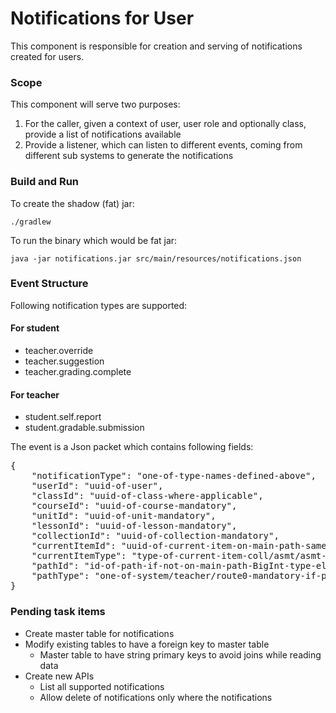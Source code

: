 # Notifications for User 

This component is responsible for creation and serving of notifications created for users. 

### Scope

This component will serve two purposes:
1. For the caller, given a context of user, user role and optionally class, provide a list of notifications available
2. Provide a listener, which can listen to different events, coming from different sub systems to generate the 
notifications
 
### Build and Run

To create the shadow (fat) jar:

    ./gradlew

To run the binary which would be fat jar:

    java -jar notifications.jar src/main/resources/notifications.json

### Event Structure
Following notification types are supported:

#### For student
- teacher.override
- teacher.suggestion
- teacher.grading.complete

#### For teacher
- student.self.report
- student.gradable.submission

The event is a Json packet which contains following fields:


<pre>
{
    "notificationType": "one-of-type-names-defined-above",
    "userId": "uuid-of-user",
    "classId": "uuid-of-class-where-applicable",
    "courseId": "uuid-of-course-mandatory",
    "unitId": "uuid-of-unit-mandatory",
    "lessonId": "uuid-of-lesson-mandatory",
    "collectionId": "uuid-of-collection-mandatory",
    "currentItemId": "uuid-of-current-item-on-main-path-same-as-collection",
    "currentItemType": "type-of-current-item-coll/asmt/asmt-ext/coll-ext",
    "pathId": "id-of-path-if-not-on-main-path-BigInt-type-else-null",
    "pathType": "one-of-system/teacher/route0-mandatory-if-pathid-is-present"
}
</pre>

### Pending task items
- Create master table for notifications
- Modify existing tables to have a foreign key to master table
    - Master table to have string primary keys to avoid joins while reading data
- Create new APIs
    - List all supported notifications
    - Allow delete of notifications only where the notifications